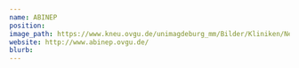 ```yaml
---
name: ABINEP
position:
image_path: https://www.kneu.ovgu.de/unimagdeburg_mm/Bilder/Kliniken/Neurologie/bildmenue/Forschung/forschungsgruppen/arbeitsgruppen/ABINEP+with+text_300-height-76-width-270.jpg
website: http://www.abinep.ovgu.de/
blurb:
---
```

